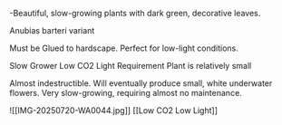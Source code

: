 -Beautiful, slow-growing plants with dark green, decorative leaves.

Anubias barteri variant

Must be Glued to hardscape. Perfect for low-light conditions.

Slow Grower
Low CO2 Light Requirement 
Plant is relatively small

Almost indestructible. Will eventually produce small, white underwater flowers. Very slow-growing, requiring almost no maintenance.

![[IMG-20250720-WA0044.jpg]]
[[Low CO2 Low Light]]